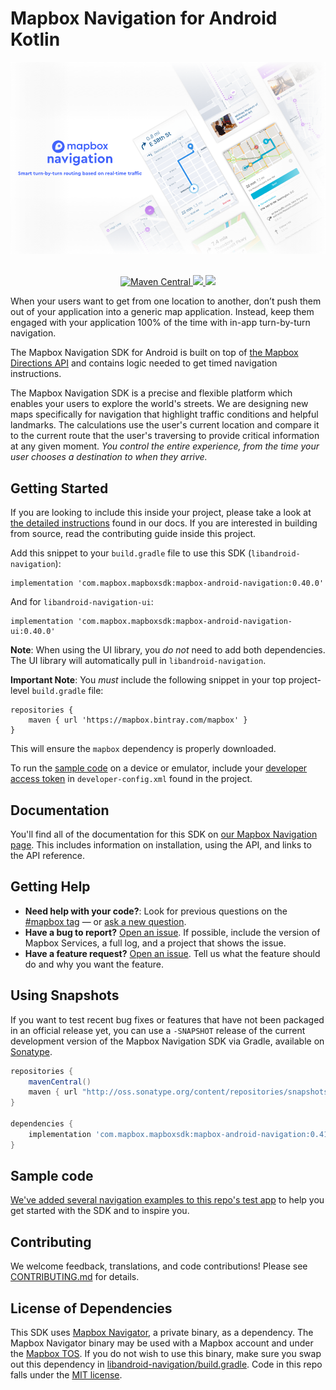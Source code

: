 # Mapbox Navigation for Android Kotlin
<div align="center">
  <a href="https://www.mapbox.com/android-docs/navigation/overview/"><img src="https://github.com/mapbox/mapbox-navigation-android/blob/master/.github/splash-img.png?raw=true" alt="Mapbox Service"></a>
</div>
<br>
<p align="center">
  <a href="https://maven-badges.herokuapp.com/maven-central/com.mapbox.mapboxsdk/mapbox-android-navigation">
    <img src="https://maven-badges.herokuapp.com/maven-central/com.mapbox.mapboxsdk/mapbox-android-navigation/badge.svg"
         alt="Maven Central">
  </a>
  <a href="https://circleci.com/gh/mapbox/mapbox-navigation-android">
    <img src="https://circleci.com/gh/mapbox/mapbox-navigation-android.svg?style=shield&circle-token=:circle-token">
  </a>
  <a href="https://codecov.io/gh/mapbox/mapbox-navigation-android">
    <img src="https://codecov.io/gh/mapbox/mapbox-navigation-android/branch/master/graph/badge.svg">
  </a>
</p>

When your users want to get from one location to another, don’t push them out of your application into a generic map application. Instead, keep them engaged with your application 100% of the time with in-app turn-by-turn navigation.

The Mapbox Navigation SDK for Android is built on top of [the Mapbox Directions API](https://www.mapbox.com/directions) and contains logic needed to get timed navigation instructions.

The Mapbox Navigation SDK is a precise and flexible platform which enables your users to explore the world's streets. We are designing new maps specifically for navigation that highlight traffic conditions and helpful landmarks. The calculations use the user's current location and compare it to the current route that the user's traversing to provide critical information at any given moment. _You control the entire experience, from the time your user chooses a destination to when they arrive._


## Getting Started

If you are looking to include this inside your project, please take a look at [the detailed instructions](https://www.mapbox.com/android-docs/navigation/overview/) found in our docs. If you are interested in building from source, read the contributing guide inside this project.

Add this snippet to your `build.gradle` file to use this SDK (`libandroid-navigation`):

```
implementation 'com.mapbox.mapboxsdk:mapbox-android-navigation:0.40.0'
```

And for `libandroid-navigation-ui`:

```
implementation 'com.mapbox.mapboxsdk:mapbox-android-navigation-ui:0.40.0'
```
**Note**:  When using the UI library, you _do not_ need to add both dependencies.  The UI library will automatically pull in `libandroid-navigation`.

**Important Note**: You _must_ include the following snippet in your top project-level `build.gradle` file:
```
repositories {
    maven { url 'https://mapbox.bintray.com/mapbox' }
}
```

This will ensure the `mapbox` dependency is properly downloaded.

To run the [sample code](#sample-code) on a device or emulator, include your [developer access token](https://www.mapbox.com/help/define-access-token/) in `developer-config.xml` found in the project. 
## Documentation

You'll find all of the documentation for this SDK on [our Mapbox Navigation page](https://www.mapbox.com/android-docs/navigation/overview/). This includes information on installation, using the API, and links to the API reference.

## Getting Help

- **Need help with your code?**: Look for previous questions on the [#mapbox tag](https://stackoverflow.com/questions/tagged/mapbox+android) — or [ask a new question](https://stackoverflow.com/questions/tagged/mapbox+android).
- **Have a bug to report?** [Open an issue](https://github.com/mapbox/mapbox-navigation-android/issues). If possible, include the version of Mapbox Services, a full log, and a project that shows the issue.
- **Have a feature request?** [Open an issue](https://github.com/mapbox/mapbox-navigation-android/issues/new). Tell us what the feature should do and why you want the feature.

## Using Snapshots

If you want to test recent bug fixes or features that have not been packaged in an official release yet, you can use a `-SNAPSHOT` release of the current development version of the Mapbox Navigation SDK via Gradle, available on [Sonatype](https://oss.sonatype.org/content/repositories/snapshots/com/mapbox/mapboxsdk/).

```gradle
repositories {
    mavenCentral()
    maven { url "http://oss.sonatype.org/content/repositories/snapshots/" }
}

dependencies {
    implementation 'com.mapbox.mapboxsdk:mapbox-android-navigation:0.41.0-SNAPSHOT'
}
```

## <a name="sample-code">Sample code

[We've added several navigation examples to this repo's test app](https://github.com/mapbox/mapbox-navigation-android/tree/master/app/src/main/java/com/mapbox/services/android/navigation/testapp/activity) to help you get started with the SDK and to inspire you.

## Contributing

We welcome feedback, translations, and code contributions! Please see [CONTRIBUTING.md](CONTRIBUTING.md) for details.

## License of Dependencies

This SDK uses [Mapbox Navigator](https://github.com/mapbox/mapbox-navigation-android/blob/45b2aeb5f21fe8d008f533d036774dbe891252d4/libandroid-navigation/build.gradle#L47), a private binary, as a dependency. The Mapbox Navigator binary may be used with a Mapbox account and under the [Mapbox TOS](https://www.mapbox.com/tos/). If you do not wish to use this binary, make sure you swap out this dependency in [libandroid-navigation/build.gradle](https://github.com/mapbox/mapbox-navigation-android/blob/master/libandroid-navigation/build.gradle). Code in this repo falls under the [MIT license](./LICENSE).
